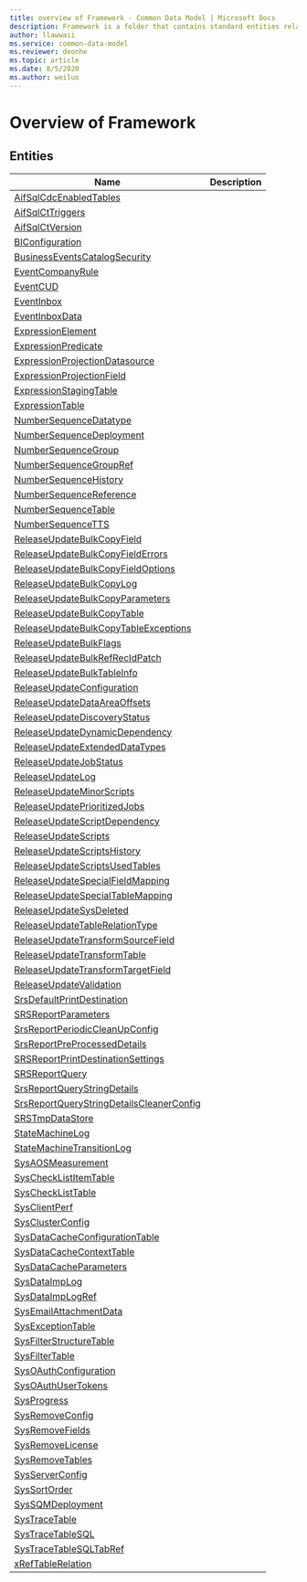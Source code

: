 ```yaml
---
title: overview of Framework - Common Data Model | Microsoft Docs
description: Framework is a folder that contains standard entities related to the Common Data Model.
author: llawwaii
ms.service: common-data-model
ms.reviewer: deonhe
ms.topic: article
ms.date: 8/5/2020
ms.author: weiluo
---
```


# Overview of Framework


## Entities

|Name|Description|
|---|---|
|[AifSqlCdcEnabledTables](AifSqlCdcEnabledTables.md)||
|[AifSqlCtTriggers](AifSqlCtTriggers.md)||
|[AifSqlCtVersion](AifSqlCtVersion.md)||
|[BIConfiguration](BIConfiguration.md)||
|[BusinessEventsCatalogSecurity](BusinessEventsCatalogSecurity.md)||
|[EventCompanyRule](EventCompanyRule.md)||
|[EventCUD](EventCUD.md)||
|[EventInbox](EventInbox.md)||
|[EventInboxData](EventInboxData.md)||
|[ExpressionElement](ExpressionElement.md)||
|[ExpressionPredicate](ExpressionPredicate.md)||
|[ExpressionProjectionDatasource](ExpressionProjectionDatasource.md)||
|[ExpressionProjectionField](ExpressionProjectionField.md)||
|[ExpressionStagingTable](ExpressionStagingTable.md)||
|[ExpressionTable](ExpressionTable.md)||
|[NumberSequenceDatatype](NumberSequenceDatatype.md)||
|[NumberSequenceDeployment](NumberSequenceDeployment.md)||
|[NumberSequenceGroup](NumberSequenceGroup.md)||
|[NumberSequenceGroupRef](NumberSequenceGroupRef.md)||
|[NumberSequenceHistory](NumberSequenceHistory.md)||
|[NumberSequenceReference](NumberSequenceReference.md)||
|[NumberSequenceTable](NumberSequenceTable.md)||
|[NumberSequenceTTS](NumberSequenceTTS.md)||
|[ReleaseUpdateBulkCopyField](ReleaseUpdateBulkCopyField.md)||
|[ReleaseUpdateBulkCopyFieldErrors](ReleaseUpdateBulkCopyFieldErrors.md)||
|[ReleaseUpdateBulkCopyFieldOptions](ReleaseUpdateBulkCopyFieldOptions.md)||
|[ReleaseUpdateBulkCopyLog](ReleaseUpdateBulkCopyLog.md)||
|[ReleaseUpdateBulkCopyParameters](ReleaseUpdateBulkCopyParameters.md)||
|[ReleaseUpdateBulkCopyTable](ReleaseUpdateBulkCopyTable.md)||
|[ReleaseUpdateBulkCopyTableExceptions](ReleaseUpdateBulkCopyTableExceptions.md)||
|[ReleaseUpdateBulkFlags](ReleaseUpdateBulkFlags.md)||
|[ReleaseUpdateBulkRefRecIdPatch](ReleaseUpdateBulkRefRecIdPatch.md)||
|[ReleaseUpdateBulkTableInfo](ReleaseUpdateBulkTableInfo.md)||
|[ReleaseUpdateConfiguration](ReleaseUpdateConfiguration.md)||
|[ReleaseUpdateDataAreaOffsets](ReleaseUpdateDataAreaOffsets.md)||
|[ReleaseUpdateDiscoveryStatus](ReleaseUpdateDiscoveryStatus.md)||
|[ReleaseUpdateDynamicDependency](ReleaseUpdateDynamicDependency.md)||
|[ReleaseUpdateExtendedDataTypes](ReleaseUpdateExtendedDataTypes.md)||
|[ReleaseUpdateJobStatus](ReleaseUpdateJobStatus.md)||
|[ReleaseUpdateLog](ReleaseUpdateLog.md)||
|[ReleaseUpdateMinorScripts](ReleaseUpdateMinorScripts.md)||
|[ReleaseUpdatePrioritizedJobs](ReleaseUpdatePrioritizedJobs.md)||
|[ReleaseUpdateScriptDependency](ReleaseUpdateScriptDependency.md)||
|[ReleaseUpdateScripts](ReleaseUpdateScripts.md)||
|[ReleaseUpdateScriptsHistory](ReleaseUpdateScriptsHistory.md)||
|[ReleaseUpdateScriptsUsedTables](ReleaseUpdateScriptsUsedTables.md)||
|[ReleaseUpdateSpecialFieldMapping](ReleaseUpdateSpecialFieldMapping.md)||
|[ReleaseUpdateSpecialTableMapping](ReleaseUpdateSpecialTableMapping.md)||
|[ReleaseUpdateSysDeleted](ReleaseUpdateSysDeleted.md)||
|[ReleaseUpdateTableRelationType](ReleaseUpdateTableRelationType.md)||
|[ReleaseUpdateTransformSourceField](ReleaseUpdateTransformSourceField.md)||
|[ReleaseUpdateTransformTable](ReleaseUpdateTransformTable.md)||
|[ReleaseUpdateTransformTargetField](ReleaseUpdateTransformTargetField.md)||
|[ReleaseUpdateValidation](ReleaseUpdateValidation.md)||
|[SrsDefaultPrintDestination](SrsDefaultPrintDestination.md)||
|[SRSReportParameters](SRSReportParameters.md)||
|[SrsReportPeriodicCleanUpConfig](SrsReportPeriodicCleanUpConfig.md)||
|[SrsReportPreProcessedDetails](SrsReportPreProcessedDetails.md)||
|[SRSReportPrintDestinationSettings](SRSReportPrintDestinationSettings.md)||
|[SRSReportQuery](SRSReportQuery.md)||
|[SrsReportQueryStringDetails](SrsReportQueryStringDetails.md)||
|[SrsReportQueryStringDetailsCleanerConfig](SrsReportQueryStringDetailsCleanerConfig.md)||
|[SRSTmpDataStore](SRSTmpDataStore.md)||
|[StateMachineLog](StateMachineLog.md)||
|[StateMachineTransitionLog](StateMachineTransitionLog.md)||
|[SysAOSMeasurement](SysAOSMeasurement.md)||
|[SysCheckListItemTable](SysCheckListItemTable.md)||
|[SysCheckListTable](SysCheckListTable.md)||
|[SysClientPerf](SysClientPerf.md)||
|[SysClusterConfig](SysClusterConfig.md)||
|[SysDataCacheConfigurationTable](SysDataCacheConfigurationTable.md)||
|[SysDataCacheContextTable](SysDataCacheContextTable.md)||
|[SysDataCacheParameters](SysDataCacheParameters.md)||
|[SysDataImpLog](SysDataImpLog.md)||
|[SysDataImpLogRef](SysDataImpLogRef.md)||
|[SysEmailAttachmentData](SysEmailAttachmentData.md)||
|[SysExceptionTable](SysExceptionTable.md)||
|[SysFilterStructureTable](SysFilterStructureTable.md)||
|[SysFilterTable](SysFilterTable.md)||
|[SysOAuthConfiguration](SysOAuthConfiguration.md)||
|[SysOAuthUserTokens](SysOAuthUserTokens.md)||
|[SysProgress](SysProgress.md)||
|[SysRemoveConfig](SysRemoveConfig.md)||
|[SysRemoveFields](SysRemoveFields.md)||
|[SysRemoveLicense](SysRemoveLicense.md)||
|[SysRemoveTables](SysRemoveTables.md)||
|[SysServerConfig](SysServerConfig.md)||
|[SysSortOrder](SysSortOrder.md)||
|[SysSQMDeployment](SysSQMDeployment.md)||
|[SysTraceTable](SysTraceTable.md)||
|[SysTraceTableSQL](SysTraceTableSQL.md)||
|[SysTraceTableSQLTabRef](SysTraceTableSQLTabRef.md)||
|[xRefTableRelation](xRefTableRelation.md)||
